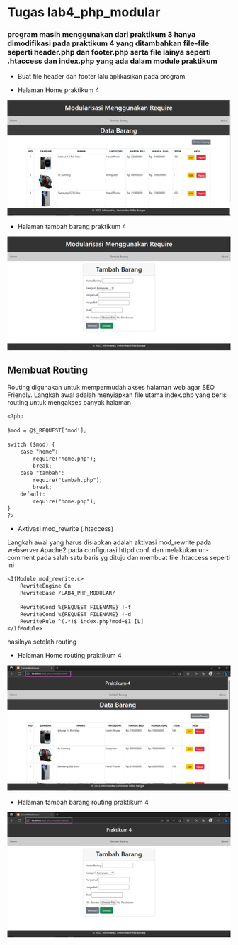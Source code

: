 # Tugas lab4_php_modular

### program masih menggunakan dari praktikum 3 hanya dimodifikasi pada praktikum 4 yang ditambahkan file-file seperti header.php dan footer.php serta file lainya seperti .htaccess dan index.php yang ada dalam module praktikum
 

* Buat file header dan footer lalu aplikasikan pada program 

* Halaman Home praktikum 4
  
<img src="gambar/sshf home.png">


*  Halaman tambah barang praktikum 4
  
<img src="gambar/sshf tambah.png">

## Membuat Routing
  
Routing digunakan untuk mempermudah akses halaman web agar SEO Friendly. Langkah awal adalah menyiapkan file utama index.php yang berisi routing untuk mengakses banyak halaman

    <?php

    $mod = @$_REQUEST['mod'];

    switch ($mod) {
        case "home":
            require("home.php");
            break;
        case "tambah":
            require("tambah.php");
            break;
        default:
            require("home.php");
    }
    ?>

* Aktivasi mod_rewrite (.htaccess)
  
Langkah awal yang harus disiapkan adalah aktivasi mod_rewrite pada webserver Apache2 pada configurasi httpd.conf. dan melakukan un-comment pada salah satu baris yg dituju
dan membuat file .htaccess seperti ini

    
    <IfModule mod_rewrite.c>
        RewriteEngine On
        RewriteBase /LAB4_PHP_MODULAR/

        RewriteCond %{REQUEST_FILENAME} !-f
        RewriteCond %{REQUEST_FILENAME} !-d
        RewriteRule ^(.*)$ index.php?mod=$1 [L]
    </IfModule>

hasilnya setelah routing
* Halaman Home routing praktikum 4
  
 <img src="gambar/ss l home.png">

* Halaman tambah barang routing praktikum 4
  
 <img src="gambar/ss l tambah.png">

